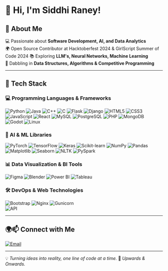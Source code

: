 # 👋 Hi, I'm Siddhi Raney!  

## 🚀 About Me  
💻 Passionate about **Software Development, AI, and Data Analytics**   
🌍 Open Source Contributor at Hacktoberfest 2024 & GirlScript Summer of Code 2024
📚 Exploring **LLM's, Neural Networks, Machine Learning**  
🎯 Dabbling in **Data Structures, Algorithms & Competitive Programming**  

---

## 🚀 Tech Stack  

### **💻 Programming Languages & Frameworks**  
![Python](https://img.shields.io/badge/-Python-3776AB?style=flat-square&logo=Python&logoColor=white) 
![Java](https://img.shields.io/badge/-Java-007396?style=flat-square&logo=Java&logoColor=white) 
![C++](https://img.shields.io/badge/-C++-00599C?style=flat-square&logo=C%2B%2B&logoColor=white) 
![C](https://img.shields.io/badge/-C-A8B9CC?style=flat-square&logo=C&logoColor=black) 
![Flask](https://img.shields.io/badge/-Flask-000000?style=flat-square&logo=Flask&logoColor=white) 
![Django](https://img.shields.io/badge/-Django-092E20?style=flat-square&logo=Django&logoColor=white) 
![HTML5](https://img.shields.io/badge/-HTML5-E34F26?style=flat-square&logo=HTML5&logoColor=white) 
![CSS3](https://img.shields.io/badge/-CSS3-1572B6?style=flat-square&logo=CSS3&logoColor=white) 
![JavaScript](https://img.shields.io/badge/-JavaScript-F7DF1E?style=flat-square&logo=JavaScript&logoColor=black) 
![React](https://img.shields.io/badge/-React-61DAFB?style=flat-square&logo=React&logoColor=black) 
![MySQL](https://img.shields.io/badge/-MySQL-4479A1?style=flat-square&logo=MySQL&logoColor=white) 
![PostgreSQL](https://img.shields.io/badge/-PostgreSQL-336791?style=flat-square&logo=PostgreSQL&logoColor=white) 
![PHP](https://img.shields.io/badge/-PHP-777BB4?style=flat-square&logo=PHP&logoColor=white) 
![MongoDB](https://img.shields.io/badge/-MongoDB-47A248?style=flat-square&logo=MongoDB&logoColor=white) 
![Godot](https://img.shields.io/badge/-Godot-478CBF?style=flat-square&logo=Godot%20Engine&logoColor=white) 
![Linux](https://img.shields.io/badge/-Linux-FCC624?style=flat-square&logo=Linux&logoColor=black)  

### **🧠 AI & ML Libraries**  
![PyTorch](https://img.shields.io/badge/-PyTorch-EE4C2C?style=flat-square&logo=PyTorch&logoColor=white) 
![TensorFlow](https://img.shields.io/badge/-TensorFlow-FF6F00?style=flat-square&logo=TensorFlow&logoColor=white) 
![Keras](https://img.shields.io/badge/-Keras-D00000?style=flat-square&logo=Keras&logoColor=white) 
![Scikit-learn](https://img.shields.io/badge/-Scikit%20Learn-F7931E?style=flat-square&logo=scikit-learn&logoColor=white) 
![NumPy](https://img.shields.io/badge/-NumPy-013243?style=flat-square&logo=NumPy&logoColor=white) 
![Pandas](https://img.shields.io/badge/-Pandas-150458?style=flat-square&logo=Pandas&logoColor=white) 
![Matplotlib](https://img.shields.io/badge/-Matplotlib-8B008B?style=flat-square&logo=Matplotlib&logoColor=white) 
![Seaborn](https://img.shields.io/badge/-Seaborn-FF6F61?style=flat-square&logo=Seaborn&logoColor=white) 
![NLTK](https://img.shields.io/badge/-NLTK-008080?style=flat-square&logo=Python&logoColor=white) 
![PySpark](https://img.shields.io/badge/-PySpark-E25A1C?style=flat-square&logo=Apache%20Spark&logoColor=white)  

### **📊 Data Visualization & BI Tools**  
![Figma](https://img.shields.io/badge/-Figma-F24E1E?style=flat-square&logo=Figma&logoColor=white) 
![Blender](https://img.shields.io/badge/-Blender-F5792A?style=flat-square&logo=Blender&logoColor=white) 
![Power BI](https://img.shields.io/badge/-Power%20BI-F2C811?style=flat-square&logo=Power%20BI&logoColor=black) 
![Tableau](https://img.shields.io/badge/-Tableau-E97627?style=flat-square&logo=Tableau&logoColor=white)  

### **🛠 DevOps & Web Technologies**  
![Bootstrap](https://img.shields.io/badge/-Bootstrap-7952B3?style=flat-square&logo=Bootstrap&logoColor=white) 
![Nginx](https://img.shields.io/badge/-Nginx-009639?style=flat-square&logo=Nginx&logoColor=white) 
![Gunicorn](https://img.shields.io/badge/-Gunicorn-499848?style=flat-square&logo=Gunicorn&logoColor=white)  
![API](https://img.shields.io/badge/-API-FF4500?style=flat-square&logo=API&logoColor=white)  

---

## 🌍📫 Connect with Me  

[![Email](https://img.shields.io/badge/-Email-D14836?style=for-the-badge&logo=Gmail&logoColor=white)](mailto:siddhiraney.sr@gmail.com)  

---

💡 *Turning ideas into reality, one line of code at a time.* 
🚀 *Upwards & Onwards.* 

